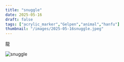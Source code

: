 ```yaml
---
title: "snuggle"
date: 2025-05-16
draft: false
tags: ["acrylic_marker","Gelpen","animal","hanfu"]
thumbnail: "/images/2025-05-16snuggle.jpeg"
---
```


龍

![snuggle](/images/2025-05-16snuggle.jpeg )